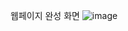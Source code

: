 웹페이지 완성 화면
![image](https://github.com/ijijijijiji/web/assets/129851513/7797df3c-a33a-4b72-89e8-8f6a583aa22c)

